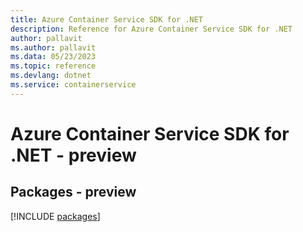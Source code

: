 ```yaml
---
title: Azure Container Service SDK for .NET
description: Reference for Azure Container Service SDK for .NET
author: pallavit
ms.author: pallavit
ms.data: 05/23/2023
ms.topic: reference
ms.devlang: dotnet
ms.service: containerservice
---
```

# Azure Container Service SDK for .NET - preview
## Packages - preview
[!INCLUDE [packages](container-service-index.md)]